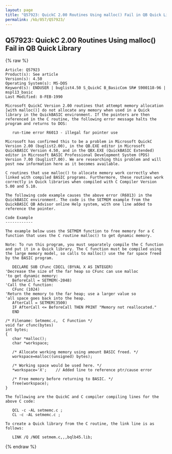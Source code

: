 ```yaml
---
layout: page
title: "Q57923: QuickC 2.00 Routines Using malloc() Fail in QB Quick Library"
permalink: /kb/057/Q57923/
---
```


## Q57923: QuickC 2.00 Routines Using malloc() Fail in QB Quick Library

{% raw %}

	Article: Q57923
	Product(s): See article
	Version(s): 4.50
	Operating System(s): MS-DOS
	Keyword(s): ENDUSER | buglist4.50 S_QuickC B_BasicCom SR# S900118-96 | mspl13_basic
	Last Modified: 8-FEB-1990
	
	Microsoft QuickC Version 2.00 routines that attempt memory allocation
	[with malloc()] do not allocate any memory when used in a Quick
	library in the QuickBASIC environment. If the pointers are then
	referenced in the C routine, the following error message halts the
	program and returns to DOS:
	
	   run-time error R6013 - illegal far pointer use
	
	Microsoft has confirmed this to be a problem in Microsoft QuickC
	Version 2.00 (buglist2.00), in the QB.EXE editor in Microsoft
	QuickBASIC Version 4.50, and in the QBX.EXE (QuickBASIC Extended)
	editor in Microsoft BASIC Professional Development System (PDS)
	Version 7.00 (buglist7.00). We are researching this problem and will
	post new information here as it becomes available.
	
	C routines that use malloc() to allocate memory work correctly when
	linked with compiled BASIC programs. Furthermore, these routines work
	correctly in Quick libraries when compiled with C Compiler Version
	5.00 and 5.10.
	
	The following code example causes the above error (R6013) in the
	QuickBASIC environment. The code is the SETMEM example from the
	QuickBASIC QB Advisor online Help system, with one line added to
	reference the pointer.
	
	Code Example
	------------
	
	The example below uses the SETMEM function to free memory for a C
	function that uses the C routine malloc() to get dynamic memory.
	
	Note: To run this program, you must separately compile the C function
	and put it in a Quick library. The C function must be compiled using
	the large memory model, so calls to malloc() use the far space freed
	by the BASIC program.
	
	   DECLARE SUB CFunc CDECL (BYVAL X AS INTEGER)
	'Decrease the size of the far heap so CFunc can use malloc
	'to get dynamic memory:
	   BeforeCall = SETMEM(-2048)
	'Call the C function:
	   CFunc (1024)
	'Return the memory to the far heap; use a larger value so
	'all space goes back into the heap.
	   AfterCall = SETMEM(3500)
	   IF AfterCall <= BeforeCall THEN PRINT "Memory not reallocated."
	   END
	
	/* Filename: Setmemc.c,  C Function */
	void far cfunc(bytes)
	int bytes;
	{
	   char *malloc();
	   char *workspace;
	
	   /* Allocate working memory using amount BASIC freed. */
	   workspace=malloc((unsigned) bytes);
	
	   /* Working space would be used here. */
	   *workspace='X';    // Added line to reference ptr/cause error
	
	   /* Free memory before returning to BASIC. */
	   free(workspace);
	}
	
	The following are the QuickC and C compiler compiling lines for the
	above C code:
	
	   QCL -c -AL setmemc.c ;
	   CL -c -AL setmemc.c ;
	
	To create a Quick library from the C routine, the link line is as
	follows:
	
	   LINK /Q /NOE setmem.c,,,bqlb45.lib;

{% endraw %}
